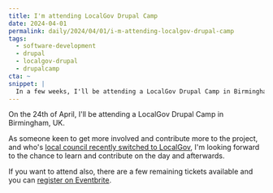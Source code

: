 ```yaml
---
title: I'm attending LocalGov Drupal Camp
date: 2024-04-01
permalink: daily/2024/04/01/i-m-attending-localgov-drupal-camp
tags:
  - software-development
  - drupal
  - localgov-drupal
  - drupalcamp
cta: ~
snippet: |
  In a few weeks, I'll be attending a LocalGov Drupal Camp in Birmingham, UK.
---
```


On the 24th of April, I'll be attending a LocalGov Drupal Camp in Birmingham, UK.

As someone keen to get more involved and contribute more to the project, and who's [local council recently switched to LocalGov][newport], I'm looking forward to the chance to learn and contribute on the day and afterwards.

If you want to attend also, there are a few remaining tickets available and you can [register on Eventbrite][event].

[event]: https://www.eventbrite.co.uk/e/localgov-drupal-camp-2024-tickets-847025314517
[newport]: {{site.url}}/archive/2024/03/25/newport-city-council-running-localgov-drupal
